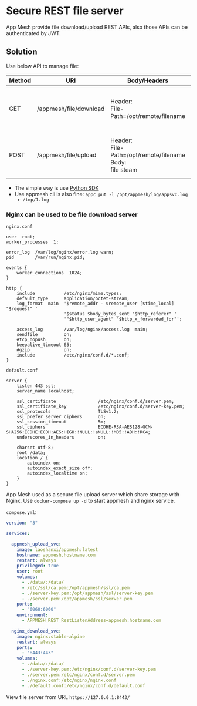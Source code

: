 # Secure REST file server

App Mesh provide file download/upload REST APIs, also those APIs can be authenticated by JWT.

## Solution

Use below API to manage file:

| Method | URI                    | Body/Headers                                                           | Desc                                                  |
| ------ | ---------------------- | ---------------------------------------------------------------------- | ----------------------------------------------------- |
| GET    | /appmesh/file/download | Header: <br> File-Path=/opt/remote/filename                            | Download a file from REST server and grant permission |
| POST   | /appmesh/file/upload   | Header: <br> File-Path=/opt/remote/filename <br> Body: <br> file steam | Upload a file to REST server and grant permission     |

* The simple way is use [Python SDK](https://github.com/laoshanxi/app-mesh/blob/main/src/sdk/python/appmesh_client.py)
* Use appmesh cli is also fine: `appc put -l /opt/appmesh/log/appsvc.log -r /tmp/1.log`

### Nginx can be used to be file download server

`nginx.conf`

```text
user  root;
worker_processes  1;

error_log  /var/log/nginx/error.log warn;
pid        /var/run/nginx.pid;

events {
    worker_connections  1024;
}

http {
    include           /etc/nginx/mime.types;
    default_type      application/octet-stream;
    log_format  main  '$remote_addr - $remote_user [$time_local] "$request" '
                      '$status $body_bytes_sent "$http_referer" '
                      '"$http_user_agent" "$http_x_forwarded_for"';

    access_log        /var/log/nginx/access.log  main;
    sendfile          on;
    #tcp_nopush       on;
    keepalive_timeout 65;
    #gzip             on;
    include           /etc/nginx/conf.d/*.conf;
}
```

`default.conf`

```text
server {
    listen 443 ssl;
    server_name localhost;

    ssl_certificate                /etc/nginx/conf.d/server.pem;
    ssl_certificate_key            /etc/nginx/conf.d/server-key.pem;
    ssl_protocols                  TLSv1.2;
    ssl_prefer_server_ciphers      on;
    ssl_session_timeout            5m;
    ssl_ciphers                    ECDHE-RSA-AES128-GCM-SHA256:ECDHE:ECDH:AES:HIGH:!NULL:!aNULL:!MD5:!ADH:!RC4;
    underscores_in_headers         on;

    charset utf-8;
    root /data;
    location / {
        autoindex on;
        autoindex_exact_size off;
        autoindex_localtime on;
    }
}
```

App Mesh used as a secure file upload server which share storage with Nginx.
Use `docker-compose up -d` to start appmesh and nginx service.

`compose.yml`:

```yaml
version: "3"

services:

  appmesh_upload_svc:
    image: laoshanxi/appmesh:latest
    hostname: appmesh.hostname.com
    restart: always
    privileged: true
    user: root
    volumes:
      - ./data/:/data/
      - /etc/ssl/ca.pem:/opt/appmesh/ssl/ca.pem
      - ./server-key.pem:/opt/appmesh/ssl/server-key.pem
      - ./server.pem:/opt/appmesh/ssl/server.pem
    ports:
      - "6060:6060"
    environment:
      - APPMESH_REST_RestListenAddress=appmesh.hostname.com

  nginx_download_svc:
    image: nginx:stable-alpine
    restart: always
    ports:
      - "8443:443"
    volumes:
      - ./data/:/data/
      - ./server-key.pem:/etc/nginx/conf.d/server-key.pem
      - ./server.pem:/etc/nginx/conf.d/server.pem
      - ./nginx.conf:/etc/nginx/nginx.conf
      - ./default.conf:/etc/nginx/conf.d/default.conf
```

View file server from URL `https://127.0.0.1:8443/`
